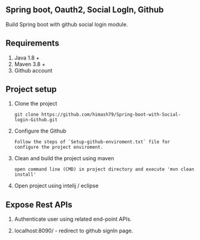 ## Spring boot, Oauth2, Social LogIn, Github

Build Spring boot with github social login module.

## Requirements

01) Java 1.8 +
02) Maven 3.8 +
03) Github account

## Project setup

01) Clone the project

		git clone https://github.com/himash79/Spring-boot-with-Social-login-Github.git

02) Configure the Github 

		Follow the steps of `Setup-github-enviroment.txt` file for configure the project enviroment.

03) Clean and build the project using maven

		open command line (CMD) in project directory and execute 'mvn clean install'
		
04) Open project using intelij / eclipse
		
## Expose Rest APIs

01) Authenticate user using related end-point APIs.

01) localhost:8090/ - redirect to github signIn page.
